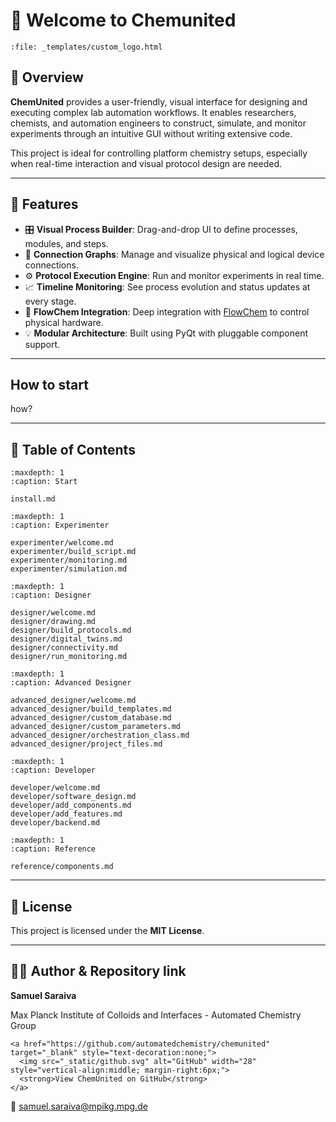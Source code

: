 # 🌟 Welcome to Chemunited

```{raw} html
:file: _templates/custom_logo.html
```

## 🚀 Overview

**ChemUnited** provides a user-friendly, visual interface for designing and executing complex lab automation 
workflows. It enables researchers, chemists, and automation engineers to construct, simulate, and monitor experiments through
an intuitive GUI without writing extensive code.

This project is ideal for controlling platform chemistry setups, especially when real-time interaction and visual protocol
design are needed.

---

## 🧠 Features

- 🎛️ **Visual Process Builder**: Drag-and-drop UI to define processes, modules, and steps.
- 🔗 **Connection Graphs**: Manage and visualize physical and logical device connections.
- ⚙️ **Protocol Execution Engine**: Run and monitor experiments in real time.
- 📈 **Timeline Monitoring**: See process evolution and status updates at every stage.
- 🧬 **FlowChem Integration**: Deep integration with [FlowChem](https://github.com/flowchem/flowchem)
to control physical hardware.
- 💡 **Modular Architecture**: Built using PyQt with pluggable component support.

---

## How to start

how?

---

## 🧭 Table of Contents

```{toctree}
:maxdepth: 1
:caption: Start

install.md
```

```{toctree}
:maxdepth: 1
:caption: Experimenter

experimenter/welcome.md
experimenter/build_script.md
experimenter/monitoring.md
experimenter/simulation.md
```

```{toctree}
:maxdepth: 1
:caption: Designer

designer/welcome.md
designer/drawing.md
designer/build_protocols.md
designer/digital_twins.md
designer/connectivity.md
designer/run_monitoring.md
```

```{toctree}
:maxdepth: 1
:caption: Advanced Designer

advanced_designer/welcome.md
advanced_designer/build_templates.md
advanced_designer/custom_database.md
advanced_designer/custom_parameters.md
advanced_designer/orchestration_class.md
advanced_designer/project_files.md
```

```{toctree}
:maxdepth: 1
:caption: Developer

developer/welcome.md
developer/software_design.md
developer/add_components.md
developer/add_features.md
developer/backend.md
```

```{toctree}
:maxdepth: 1
:caption: Reference

reference/components.md
```

---

## 📄 License

This project is licensed under the **MIT License**.

---

## 👨‍🔬 Author & Repository link

**Samuel Saraiva**

Max Planck Institute of Colloids and Interfaces - Automated Chemistry Group

```{raw} html
<a href="https://github.com/automatedchemistry/chemunited" target="_blank" style="text-decoration:none;">
  <img src="_static/github.svg" alt="GitHub" width="28" style="vertical-align:middle; margin-right:6px;">
  <strong>View ChemUnited on GitHub</strong>
</a>
```

📧 samuel.saraiva@mpikg.mpg.de




